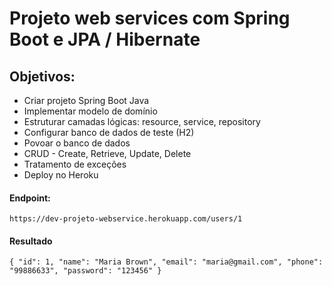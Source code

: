 # Projeto web services com Spring Boot e JPA / Hibernate
## Objetivos:
 - Criar projeto Spring Boot Java
 - Implementar modelo de domínio
 - Estruturar camadas lógicas: resource, service, repository
 - Configurar banco de dados de teste (H2)
 - Povoar o banco de dados
 - CRUD - Create, Retrieve, Update, Delete
 - Tratamento de exceções
 - Deploy no Heroku
 #### Endpoint:
 `https://dev-projeto-webservice.herokuapp.com/users/1`
 #### Resultado
 ``{
        "id": 1,
        "name": "Maria Brown",
        "email": "maria@gmail.com",
        "phone": "99886633",
        "password": "123456"
    }``
